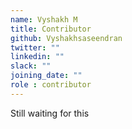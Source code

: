 ```yaml
---
name: Vyshakh M
title: Contributor
github: Vyshakhsaseendran
twitter: ""
linkedin: ""
slack: ""
joining_date: ""
role : contributor
---
```


Still waiting for this
